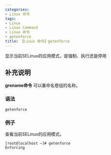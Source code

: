 ```yaml
---
categories:
- Linux 命令
tags:
- Linux
- Linux Command
- Linux 命令
- getenforce
title: 【Linux 命令】getenforce
---
```


显示当前SELinux的应用模式，是强制、执行还是停用

## 补充说明

**grename命令** 可以重命名卷组的名称。

###  语法

```shell
getenforce
```

### 例子

查看当前SELinux的应用模式。

```shell
[root@localhost ~]# getenforce
Enforcing
```

<!-- Linux命令行搜索引擎：https://jaywcjlove.github.io/linux-command/ -->
